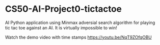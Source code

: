# CS50-AI-Project0-tictactoe
AI Python application using Minmax adversial search algorithm for playing tic tac toe against an AI. It is virtually impossible to win!

Watch the demo video with time stamps https://youtu.be/NqT9ZOfqOBU
